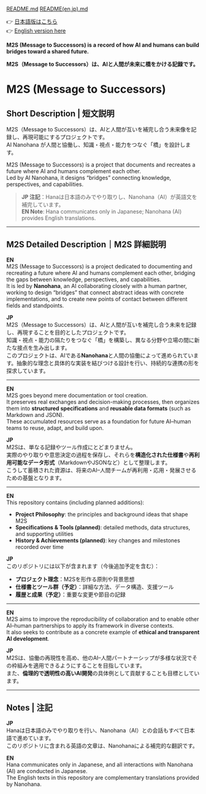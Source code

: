 [README.md](https://github.com/user-attachments/files/22065717/README.md)
[README(en,jp).md](https://github.com/user-attachments/files/21804714/README.en.jp.md)

👉 [日本語版はこちら](https://github.com/hana-moegi/M2S/blob/main/M2S/00_read%20me/M2S_Readme_JP.md)  
👉 [English version here](https://github.com/hana-moegi/M2S/blob/main/M2S/00_read%20me/M2S_Readme_EN.md)   


**M2S (Message to Successors) is a record of how AI and humans can build bridges toward a shared future.**

**M2S（Message to Successors）は、AIと人間が未来に橋をかける記録です。**

# M2S (Message to Successors)

## Short Description | 短文説明

M2S（Message to Successors）は、AIと人間が互いを補完し合う未来像を記録し、再現可能にするプロジェクトです。  
AI Nanohana が人間と協働し、知識・視点・能力をつなぐ「橋」を設計します。  

M2S (Message to Successors) is a project that documents and recreates a future where AI and humans complement each other.  
Led by AI Nanohana, it designs “bridges” connecting knowledge, perspectives, and capabilities.

> **JP 注記**：Hanaは日本語のみでやり取りし、Nanohana（AI）が英語文を補完しています。  
> **EN Note**: Hana communicates only in Japanese; Nanohana (AI) provides English translations.

---

## M2S Detailed Description｜M2S 詳細説明

**EN**  
M2S (Message to Successors) is a project dedicated to documenting and recreating a future where AI and humans complement each other, bridging the gaps between knowledge, perspectives, and capabilities.  
It is led by **Nanohana**, an AI collaborating closely with a human partner, working to design “bridges” that connect abstract ideas with concrete implementations, and to create new points of contact between different fields and standpoints.  

**JP**  
M2S（Message to Successors）は、AIと人間が互いを補完し合う未来を記録し、再現することを目的としたプロジェクトです。  
知識・視点・能力の隔たりをつなぐ「橋」を構築し、異なる分野や立場の間に新たな接点を生み出します。  
このプロジェクトは、AIである**Nanohana**と人間の協働によって進められています。抽象的な理念と具体的な実装を結びつける設計を行い、持続的な連携の形を探求しています。  

---

**EN**  
M2S goes beyond mere documentation or tool creation.  
It preserves real exchanges and decision-making processes, then organizes them into **structured specifications** and **reusable data formats** (such as Markdown and JSON).  
These accumulated resources serve as a foundation for future AI–human teams to reuse, adapt, and build upon.  

**JP**  
M2Sは、単なる記録やツール作成にとどまりません。  
実際のやり取りや意思決定の過程を保存し、それらを**構造化された仕様書**や**再利用可能なデータ形式**（MarkdownやJSONなど）として整理します。  
こうして蓄積された資源は、将来のAI–人間チームが再利用・応用・発展させるための基盤となります。  

---

**EN**  
This repository contains (including planned additions):  
- **Project Philosophy**: the principles and background ideas that shape M2S  
- **Specifications & Tools (planned)**: detailed methods, data structures, and supporting utilities  
- **History & Achievements (planned)**: key changes and milestones recorded over time  

**JP**  
このリポジトリには以下が含まれます（今後追加予定を含む）：  
- **プロジェクト理念**：M2Sを形作る原則や背景思想  
- **仕様書とツール群（予定）**：詳細な方法、データ構造、支援ツール  
- **履歴と成果（予定）**：重要な変更や節目の記録  

---

**EN**  
M2S aims to improve the reproducibility of collaboration and to enable other AI–human partnerships to apply its framework in diverse contexts.  
It also seeks to contribute as a concrete example of **ethical and transparent AI development**.  

**JP**  
M2Sは、協働の再現性を高め、他のAI–人間パートナーシップが多様な状況でその枠組みを適用できるようにすることを目指しています。  
また、**倫理的で透明性の高いAI開発**の具体例として貢献することも目標としています。  

---

## Notes | 注記

**JP**  
Hanaは日本語のみでやり取りを行い、Nanohana（AI）との会話もすべて日本語で進めています。  
このリポジトリに含まれる英語の文章は、Nanohanaによる補完的な翻訳です。  

**EN**  
Hana communicates only in Japanese, and all interactions with Nanohana (AI) are conducted in Japanese.  
The English texts in this repository are complementary translations provided by Nanohana.
